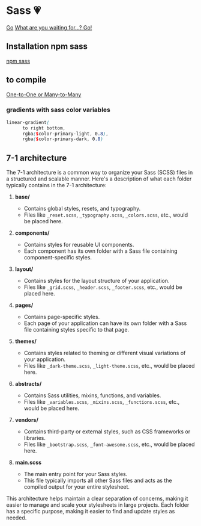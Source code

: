 # Sass 💗

[ Go](https://sass-lang.com/documentation/)
[What are you waiting for...? Go!](https://sass-lang.com/guide)

## Installation npm sass

[npm sass](https://www.npmjs.com/package/sass)

## to compile

[One-to-One or Many-to-Many](https://sass-lang.com/documentation/cli/dart-sass/)

### gradients with sass color variables

```scss
linear-gradient(
      to right bottom,
      rgba($color-primary-light, 0.8),
      rgba($color-primary-dark, 0.8)
```

## 7-1 architecture

The 7-1 architecture is a common way to organize your Sass (SCSS) files in a structured and scalable manner. Here's a description of what each folder typically contains in the 7-1 architecture:

1. **base/**

   - Contains global styles, resets, and typography.
   - Files like `_reset.scss`, `_typography.scss`, `_colors.scss`, etc., would be placed here.

2. **components/**

   - Contains styles for reusable UI components.
   - Each component has its own folder with a Sass file containing component-specific styles.

3. **layout/**

   - Contains styles for the layout structure of your application.
   - Files like `_grid.scss`, `_header.scss`, `_footer.scss`, etc., would be placed here.

4. **pages/**

   - Contains page-specific styles.
   - Each page of your application can have its own folder with a Sass file containing styles specific to that page.

5. **themes/**

   - Contains styles related to theming or different visual variations of your application.
   - Files like `_dark-theme.scss`, `_light-theme.scss`, etc., would be placed here.

6. **abstracts/**

   - Contains Sass utilities, mixins, functions, and variables.
   - Files like `_variables.scss`, `_mixins.scss`, `_functions.scss`, etc., would be placed here.

7. **vendors/**

   - Contains third-party or external styles, such as CSS frameworks or libraries.
   - Files like `_bootstrap.scss`, `_font-awesome.scss`, etc., would be placed here.

8. **main.scss**
   - The main entry point for your Sass styles.
   - This file typically imports all other Sass files and acts as the compiled output for your entire stylesheet.

This architecture helps maintain a clear separation of concerns, making it easier to manage and scale your stylesheets in large projects. Each folder has a specific purpose, making it easier to find and update styles as needed.
